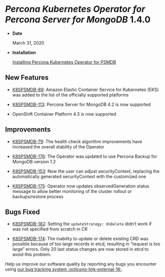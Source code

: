 # *Percona Kubernetes Operator for Percona Server for MongoDB* 1.4.0


* **Date**

    March 31, 2020



* **Installation**

    [Installing Percona Kubernetes Operator for PSMDB](https://www.percona.com/doc/kubernetes-operator-for-psmongodb/index.html#installation)


## New Features


* [K8SPSMDB-89](https://jira.percona.com/browse/K8SPSMDB-89): Amazon Elastic Container Service for Kubernetes (EKS)
was added to the list of the officially supported platforms


* [K8SPSMDB-113](https://jira.percona.com/browse/K8SPSMDB-113): Percona Server for MongoDB 4.2 is now supported


* OpenShift Container Platform 4.3 is now supported

## Improvements


* [K8SPSMDB-79](https://jira.percona.com/browse/K8SPSMDB-79): The health check algorithm improvements have increased the overall stability of the Operator


* [K8SPSMDB-176](https://jira.percona.com/browse/K8SPSMDB-176): The Operator was updated to use Percona Backup for MongoDB version 1.2


* [K8SPSMDB-153](https://jira.percona.com/browse/K8SPSMDB-153): Now the user can adjust securityContext, replacing the automatically generated securityContext with the customized one


* [K8SPSMDB-175](https://jira.percona.com/browse/K8SPSMDB-175): Operator now updates observedGeneration status message to allow better monitoring of the cluster rollout or backups/restore process

## Bugs Fixed


* [K8SPSMDB-182](https://jira.percona.com/browse/K8SPSMDB-182): Setting the `updateStrategy: OnDelete` didn’t work if was not specified from scratch in CR


* [K8SPSMDB-174](https://jira.percona.com/browse/K8SPSMDB-174): The inability to update or delete existing CRD was possible because of too large records in etcd, resulting in “request is too large” errors. Only 20 last status changes are now stored in etcd to avoid this problem.

Help us improve our software quality by reporting any bugs you encounter using
[our bug tracking system :octicons-link-external-16:](https://jira.percona.com/secure/Dashboard.jspa).

